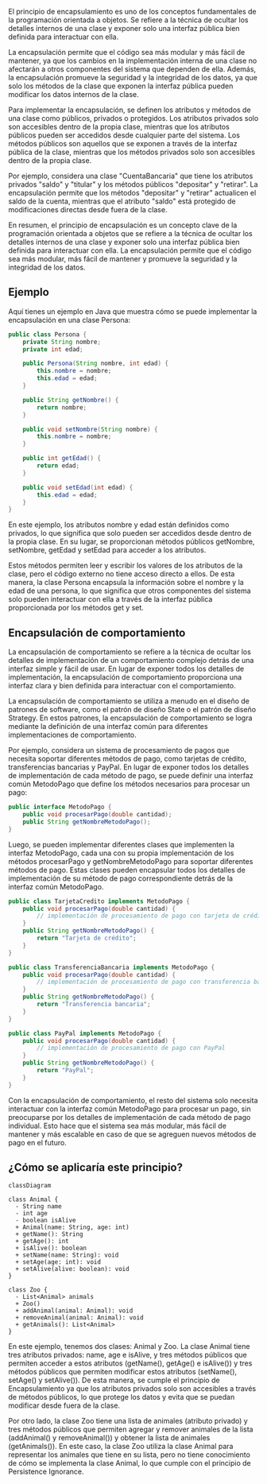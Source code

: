 El principio de encapsulamiento es uno de los conceptos fundamentales de la programación orientada a objetos. Se refiere a la técnica de ocultar los detalles internos de una clase y exponer solo una interfaz pública bien definida para interactuar con ella.

La encapsulación permite que el código sea más modular y más fácil de mantener, ya que los cambios en la implementación interna de una clase no afectarán a otros componentes del sistema que dependen de ella. Además, la encapsulación promueve la seguridad y la integridad de los datos, ya que solo los métodos de la clase que exponen la interfaz pública pueden modificar los datos internos de la clase.

Para implementar la encapsulación, se definen los atributos y métodos de una clase como públicos, privados o protegidos. Los atributos privados solo son accesibles dentro de la propia clase, mientras que los atributos públicos pueden ser accedidos desde cualquier parte del sistema. Los métodos públicos son aquellos que se exponen a través de la interfaz pública de la clase, mientras que los métodos privados solo son accesibles dentro de la propia clase.

Por ejemplo, considera una clase "CuentaBancaria" que tiene los atributos privados "saldo" y "titular" y los métodos públicos "depositar" y "retirar". La encapsulación permite que los métodos "depositar" y "retirar" actualicen el saldo de la cuenta, mientras que el atributo "saldo" está protegido de modificaciones directas desde fuera de la clase.

En resumen, el principio de encapsulación es un concepto clave de la programación orientada a objetos que se refiere a la técnica de ocultar los detalles internos de una clase y exponer solo una interfaz pública bien definida para interactuar con ella. La encapsulación permite que el código sea más modular, más fácil de mantener y promueve la seguridad y la integridad de los datos.

## Ejemplo

Aquí tienes un ejemplo en Java que muestra cómo se puede implementar la encapsulación en una clase Persona:

``` java
public class Persona {
    private String nombre;
    private int edad;

    public Persona(String nombre, int edad) {
        this.nombre = nombre;
        this.edad = edad;
    }

    public String getNombre() {
        return nombre;
    }

    public void setNombre(String nombre) {
        this.nombre = nombre;
    }

    public int getEdad() {
        return edad;
    }

    public void setEdad(int edad) {
        this.edad = edad;
    }
}
```

En este ejemplo, los atributos nombre y edad están definidos como privados, lo que significa que solo pueden ser accedidos desde dentro de la propia clase. En su lugar, se proporcionan métodos públicos getNombre, setNombre, getEdad y setEdad para acceder a los atributos.

Estos métodos permiten leer y escribir los valores de los atributos de la clase, pero el código externo no tiene acceso directo a ellos. De esta manera, la clase Persona encapsula la información sobre el nombre y la edad de una persona, lo que significa que otros componentes del sistema solo pueden interactuar con ella a través de la interfaz pública proporcionada por los métodos get y set.

## Encapsulación de comportamiento

La encapsulación de comportamiento se refiere a la técnica de ocultar los detalles de implementación de un comportamiento complejo detrás de una interfaz simple y fácil de usar. En lugar de exponer todos los detalles de implementación, la encapsulación de comportamiento proporciona una interfaz clara y bien definida para interactuar con el comportamiento.

La encapsulación de comportamiento se utiliza a menudo en el diseño de patrones de software, como el patrón de diseño State o el patrón de diseño Strategy. En estos patrones, la encapsulación de comportamiento se logra mediante la definición de una interfaz común para diferentes implementaciones de comportamiento.

Por ejemplo, considera un sistema de procesamiento de pagos que necesita soportar diferentes métodos de pago, como tarjetas de crédito, transferencias bancarias y PayPal. En lugar de exponer todos los detalles de implementación de cada método de pago, se puede definir una interfaz común MetodoPago que define los métodos necesarios para procesar un pago:

``` java
public interface MetodoPago {
    public void procesarPago(double cantidad);
    public String getNombreMetodoPago();
}
```

Luego, se pueden implementar diferentes clases que implementen la interfaz MetodoPago, cada una con su propia implementación de los métodos procesarPago y getNombreMetodoPago para soportar diferentes métodos de pago. Estas clases pueden encapsular todos los detalles de implementación de su método de pago correspondiente detrás de la interfaz común MetodoPago.

``` java
public class TarjetaCredito implements MetodoPago {
    public void procesarPago(double cantidad) {
        // implementación de procesamiento de pago con tarjeta de crédito
    }
    public String getNombreMetodoPago() {
        return "Tarjeta de crédito";
    }
}

public class TransferenciaBancaria implements MetodoPago {
    public void procesarPago(double cantidad) {
        // implementación de procesamiento de pago con transferencia bancaria
    }
    public String getNombreMetodoPago() {
        return "Transferencia bancaria";
    }
}

public class PayPal implements MetodoPago {
    public void procesarPago(double cantidad) {
        // implementación de procesamiento de pago con PayPal
    }
    public String getNombreMetodoPago() {
        return "PayPal";
    }
}
```

Con la encapsulación de comportamiento, el resto del sistema solo necesita interactuar con la interfaz común MetodoPago para procesar un pago, sin preocuparse por los detalles de implementación de cada método de pago individual. Esto hace que el sistema sea más modular, más fácil de mantener y más escalable en caso de que se agreguen nuevos métodos de pago en el futuro.

## ¿Cómo se aplicaría este principio?

``` mermaid
classDiagram

class Animal {
  - String name
  - int age
  - boolean isAlive
  + Animal(name: String, age: int)
  + getName(): String
  + getAge(): int
  + isAlive(): boolean
  + setName(name: String): void
  + setAge(age: int): void
  + setAlive(alive: boolean): void
}

class Zoo {
  - List<Animal> animals
  + Zoo()
  + addAnimal(animal: Animal): void
  + removeAnimal(animal: Animal): void
  + getAnimals(): List<Animal>
}

```

En este ejemplo, tenemos dos clases: Animal y Zoo. La clase Animal tiene tres atributos privados: name, age e isAlive, y tres métodos públicos que permiten acceder a estos atributos (getName(), getAge() e isAlive()) y tres métodos públicos que permiten modificar estos atributos (setName(), setAge() y setAlive()). De esta manera, se cumple el principio de Encapsulamiento ya que los atributos privados solo son accesibles a través de métodos públicos, lo que protege los datos y evita que se puedan modificar desde fuera de la clase.

Por otro lado, la clase Zoo tiene una lista de animales (atributo privado) y tres métodos públicos que permiten agregar y remover animales de la lista (addAnimal() y removeAnimal()) y obtener la lista de animales (getAnimals()). En este caso, la clase Zoo utiliza la clase Animal para representar los animales que tiene en su lista, pero no tiene conocimiento de cómo se implementa la clase Animal, lo que cumple con el principio de Persistence Ignorance.